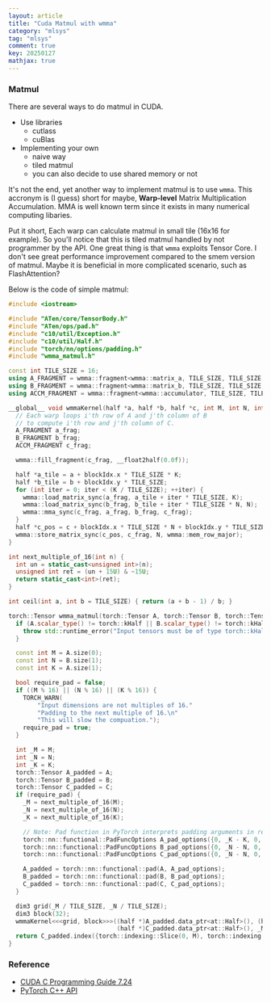 ```yaml
---
layout: article
title: "Cuda Matmul with wmma"
category: "mlsys"
tag: "mlsys"
comment: true
key: 20250127
mathjax: true
---
```


### Matmul

There are several ways to do matmul in CUDA.
- Use libraries
    - cutlass
    - cuBlas
- Implementing your own
    - naive way
    - tiled matmul
    - you can also decide to use shared memory or not

It's not the end, yet another way to implement matmul is to use `wmma`. This accronym is (I guess) short for maybe, **Warp-level** Matrix Multiplication Accumulation. MMA is well known term since it exists in many numerical computing libaries.

Put it short, Each warp can calculate matmul in small tile (16x16 for example). So you'll notice that this is tiled matmul handled by not programmer by the API. One great thing is that `wmma` exploits Tensor Core. I don't see great performance improvement compared to the smem version of matmul. Maybe it is beneficial in more complicated scenario, such as FlashAttention?

Below is the code of simple matmul:

```cpp
#include <iostream>

#include "ATen/core/TensorBody.h"
#include "ATen/ops/pad.h"
#include "c10/util/Exception.h"
#include "c10/util/Half.h"
#include "torch/nn/options/padding.h"
#include "wmma_matmul.h"

const int TILE_SIZE = 16;
using A_FRAGMENT = wmma::fragment<wmma::matrix_a, TILE_SIZE, TILE_SIZE, TILE_SIZE, half, wmma::row_major>;
using B_FRAGMENT = wmma::fragment<wmma::matrix_b, TILE_SIZE, TILE_SIZE, TILE_SIZE, half, wmma::row_major>;
using ACCM_FRAGMENT = wmma::fragment<wmma::accumulator, TILE_SIZE, TILE_SIZE, TILE_SIZE, half>;

__global__ void wmmaKernel(half *a, half *b, half *c, int M, int N, int K) {
  // Each warp loops i'th row of A and j'th column of B
  // to compute i'th row and j'th column of C.
  A_FRAGMENT a_frag;
  B_FRAGMENT b_frag;
  ACCM_FRAGMENT c_frag;

  wmma::fill_fragment(c_frag, __float2half(0.0f));

  half *a_tile = a + blockIdx.x * TILE_SIZE * K;
  half *b_tile = b + blockIdx.y * TILE_SIZE;
  for (int iter = 0; iter < (K / TILE_SIZE); ++iter) {
    wmma::load_matrix_sync(a_frag, a_tile + iter * TILE_SIZE, K);
    wmma::load_matrix_sync(b_frag, b_tile + iter * TILE_SIZE * N, N);
    wmma::mma_sync(c_frag, a_frag, b_frag, c_frag);
  }
  half *c_pos = c + blockIdx.x * TILE_SIZE * N + blockIdx.y * TILE_SIZE;
  wmma::store_matrix_sync(c_pos, c_frag, N, wmma::mem_row_major);
}

int next_multiple_of_16(int n) {
  int un = static_cast<unsigned int>(n);
  unsigned int ret = (un + 15U) & ~15U;
  return static_cast<int>(ret);
}

int ceil(int a, int b = TILE_SIZE) { return (a + b - 1) / b; }

torch::Tensor wmma_matmul(torch::Tensor A, torch::Tensor B, torch::Tensor C) {
  if (A.scalar_type() != torch::kHalf || B.scalar_type() != torch::kHalf || C.scalar_type() != torch::kHalf) {
    throw std::runtime_error("Input tensors must be of type torch::kHalf");
  }

  const int M = A.size(0);
  const int N = B.size(1);
  const int K = A.size(1);

  bool require_pad = false;
  if ((M % 16) || (N % 16) || (K % 16)) {
    TORCH_WARN(
        "Input dimensions are not multiples of 16."
        "Padding to the next multiple of 16.\n"
        "This will slow the compuation.");
    require_pad = true;
  }

  int _M = M;
  int _N = N;
  int _K = K;
  torch::Tensor A_padded = A;
  torch::Tensor B_padded = B;
  torch::Tensor C_padded = C;
  if (require_pad) {
    _M = next_multiple_of_16(M);
    _N = next_multiple_of_16(N);
    _K = next_multiple_of_16(K);

    // Note: Pad function in PyTorch interprets padding arguments in reverse order from the last dimension.
    torch::nn::functional::PadFuncOptions A_pad_options({0, _K - K, 0, _M - M});
    torch::nn::functional::PadFuncOptions B_pad_options({0, _N - N, 0, _K - K});
    torch::nn::functional::PadFuncOptions C_pad_options({0, _N - N, 0, _M - M});

    A_padded = torch::nn::functional::pad(A, A_pad_options);
    B_padded = torch::nn::functional::pad(B, B_pad_options);
    C_padded = torch::nn::functional::pad(C, C_pad_options);
  }

  dim3 grid(_M / TILE_SIZE, _N / TILE_SIZE);
  dim3 block(32);
  wmmaKernel<<<grid, block>>>((half *)A_padded.data_ptr<at::Half>(), (half *)B_padded.data_ptr<at::Half>(),
                              (half *)C_padded.data_ptr<at::Half>(), _M, _N, _K);
  return C_padded.index({torch::indexing::Slice(0, M), torch::indexing::Slice(0, N)});
}
```


### Reference
- [CUDA C Programming Guide 7.24](https://docs.nvidia.com/cuda/cuda-c-programming-guide/index.html?highlight=wmma#warp-matrix-functions)
- [PyTorch C++ API](https://pytorch.org/cppdocs/)
